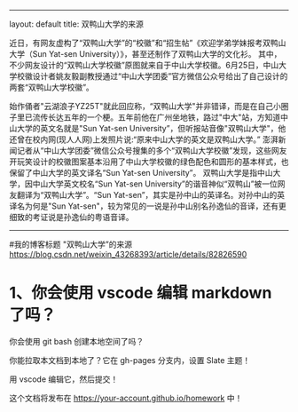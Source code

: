 ---
layout: default
title: 双鸭山大学的来源

近日，有网友虚构了“双鸭山大学”的“校徽”和“招生帖”《欢迎学弟学妹报考双鸭山大学（Sun Yat-sen University）》，甚至还制作了双鸭山大学的文化衫。
其中，不少网友设计的“双鸭山大学校徽”原图就来自于中山大学校徽。6月25日，中山大学校徽设计者姚友毅副教授通过“中山大学团委”官方微信公众号给出了自己设计的两套“双鸭山大学校徽”。

始作俑者"云湖浪子YZ25T"就此回应称，“双鸭山大学"并非错译，而是在自己小圈子里已流传长达五年的一个梗。五年前他在广州坐地铁，路过"中大"站，方知道中山大学的英文名就是"Sun Yat-sen University”，但听报站音像"双鸭山大学"，他还曾在校内网(现人人网)上发照片说:“原来中山大学的英文是双鸭山大学。”
澎湃新闻记者从“中山大学团委”微信公众号搜集的多个“双鸭山大学校徽”发现，这些网友开玩笑设计的校徽图案基本沿用了中山大学校徽的绿色配色和圆形的基本样式，也保留了中山大学的英文译名“Sun Yat-sen University”。
双鸭山大学是指中山大学，因中山大学英文校名“Sun Yat-sen University”的谐音神似“双鸭山”被一位网友翻译为“双鸭山大学”。“Sun Yat-sen”，其实是孙中山的英译名。对孙中山的英译名为何是"Sun Yat-sen"，较为常见的一说是孙中山别名孙逸仙的音译，还有更细致的考证说是孙逸仙的粤语音译。

---------------------



#我的博客标题  "双鸭山大学”的来源
https://blog.csdn.net/weixin_43268393/article/details/82826590
# 1、你会使用 vscode 编辑 markdown 了吗？

你会使用 git bash 创建本地空间了吗？

你能拉取本文档到本地了？它在 gh-pages 分支内，设置 Slate 主题！

用 vscode 编辑它，然后提交！

这个文档将发布在 https://your-account.github.io/homework 中！


